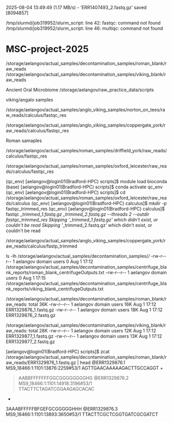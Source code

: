 





2025-08-04 13:49:49 (1.17 MB/s) - ‘ERR1407493_2.fastq.gz’ saved [8094857]

/tmp/slurmd/job319952/slurm_script: line 42: fastqc: command not found
/tmp/slurmd/job319952/slurm_script: line 46: multiqc: command not found

# MSC-project-2025
/storage/aelangov/actual_samples/decontamination_samples/roman_blank/raw_reads
/storage/aelangov/actual_samples/decontamination_samples/viking_blank/raw_reads

Ancient Oral Microbiome
/storage/aelangov/raw_practice_data/scripts

viking/angalo samples

/storage/aelangov/actual_samples/anglo_viking_samples/norton_on_tees/raw_reads/calculus/fastqc_res

/storage/aelangov/actual_samples/anglo_viking_samples/coppergate_york/raw_reads/calculus/fastqc_res

Roman samaples

/storage/aelangov/actual_samples/roman_samples/driffield_york/raw_reads/calculus/fastqc_res


/storage/aelangov/actual_samples/roman_samples/oxford_leicester/raw_reads/calculus/fastqc_res


(qc_env) [aelangov@login01(Bradford-HPC) scripts]$ module load bioconda
(base) [aelangov@login01(Bradford-HPC) scripts]$ conda activate qc_env
(qc_env) [aelangov@login01(Bradford-HPC) scripts]$ cd /storage/aelangov/actual_samples/roman_samples/oxford_leicester/raw_reads/calculus
(qc_env) [aelangov@login01(Bradford-HPC) calculus]$ mkdir -p fastqc_trimmed_res
(qc_env) [aelangov@login01(Bradford-HPC) calculus]$ fastqc *_trimmed_1.fastq.gz *_trimmed_2.fastq.gz --threads 2 --outdir fastqc_trimmed_res
Skipping '*_trimmed_1.fastq.gz' which didn't exist, or couldn't be read
Skipping '*_trimmed_2.fastq.gz' which didn't exist, or couldn't be read

/storage/aelangov/actual_samples/anglo_viking_samples/coppergate_york/raw_reads/calculus/fastp_trimmed


 ls -lh /storage/aelangov/actual_samples/decontamination_samples/*/*
-rw-r--r-- 1 aelangov domain users    0 Aug  1 17:12 /storage/aelangov/actual_samples/decontamination_samples/centrifuge_blank_reports/roman_blank_centrifugeOutputs.txt
-rw-r--r-- 1 aelangov domain users    0 Aug  1 17:15 /storage/aelangov/actual_samples/decontamination_samples/centrifuge_blank_reports/viking_blank_centrifugeOutputs.txt

/storage/aelangov/actual_samples/decontamination_samples/roman_blank/raw_reads:
total 36K
-rw-r--r-- 1 aelangov domain users 16K Aug  1 17:12 ERR1329876_1.fastq.gz
-rw-r--r-- 1 aelangov domain users 18K Aug  1 17:12 ERR1329876_2.fastq.gz

/storage/aelangov/actual_samples/decontamination_samples/viking_blank/raw_reads:
total 28K
-rw-r--r-- 1 aelangov domain users 12K Aug  1 17:12 ERR1329877_1.fastq.gz
-rw-r--r-- 1 aelangov domain users 13K Aug  1 17:12 ERR1329877_2.fastq.gz





[aelangov@login01(Bradford-HPC) scripts]$ zcat /storage/aelangov/actual_samples/decontamination_samples/roman_blank/raw_reads/ERR1329876_1.fastq.gz | head
@ERR1329876.1 MS9_18466:1:1101:13876:2259#53/1
AGTTGAACAAAAAGACTTGCCAGGT
+
>AABBFFFFFFFGGCGGGGGGGGHG
@ERR1329876.2 MS9_18466:1:1101:14918:3196#53/1
TTACTTCTAGATCGGAAGAGCACAC
+
3AAABFFFFFBFGEFGCGGGGGHHH
@ERR1329876.3 MS9_18466:1:1101:13893:3650#53/1
TTACTTCGCTCGGTGATCGCGATCT
